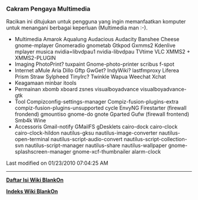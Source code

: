 ### Cakram Pengaya Multimedia
Racikan ini ditujukan untuk pengguna yang ingin memanfaatkan komputer untuk
menangani berbagai keperluan (Multimedia man :-).
   * Multimedia
      Amarok
      Aqualung
      Audacious
      Audacity
      Banshee
      Cheese
      gnome-mplayer
      Gnomeradio
      gnometab
      Gtkpod
      Gxmms2
      Kdenlive
      mplayer
      musica
      nvidia=libvdpau1
      nvidia-libvdpau
      TVtime
      VLC
      XMMS2 + XMMS2-PLUGIN
   * Imaging
      PhotoPrint?
      tuxpaint
      Gnome-photo-printer
      scribus
      f-spot
   * Internet
      aMule
      Aria
      Dillo
      Gftp
      GwGet?
      IndyWiki?
      lastfmproxy
      Liferea
      Prism
      Straw
      Sylpheed
      TinyIrc?
      Twinkle
      Wapua
      Weechat
      Xchat
   * Keagamaan
      minbar
      itools
   * Permainan
      xbomb
      xboard
      zsnes
      visualboyadvance
      visualboyadvance-gtk
   * Tool
      Compizconfig-settings-manager
      Compiz-fusion-plugins-extra
      compiz-fusion-plugins-unsupported
      cycle
      EnvyNG
      Firestarter (firewall frondend)
      gmountiso
      gnome-do
      gnote
      Gparted
      Gufw (firewall frontend)
      Smb4k
      Wine
   * Accessoris
      Gmail-notify
      GMailFS
      gDesklets
      cairo-dock
      cairo-clock
      cairo-clock-hildon
      nautilus-gksu
      nautilus-image-converter
      nautilus-open-terminal
      nautilus-script-audio-convert
      nautilus-script-collection-svn
      nautilus-script-manager
      nautilus-share
      nautilus-wallpaper
      gnome-splashscreen-manager
      gnome-xcf-thumbnailer
      alarm-clock

Last modified on 01/23/2010 07:04:25 AM

---
[**Daftar Isi Wiki BlankOn**](/DaftarIsi/README.md)
 
[**Indeks Wiki BlankOn**](/Indeks.md)



